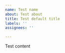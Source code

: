 ```yaml
---
name: Test name
about: Test about
title: Test default title
labels: ''
assignees: ''

---
```


Test content
